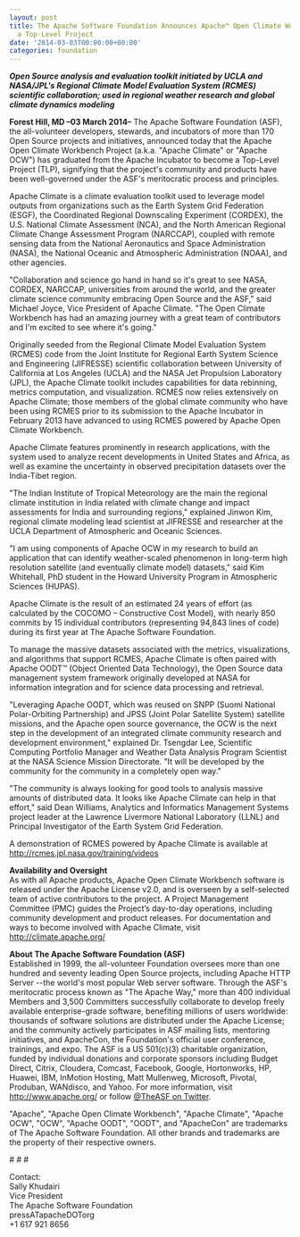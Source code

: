 ```yaml
---
layout: post
title: The Apache Software Foundation Announces Apache™ Open Climate Workbench™ as
  a Top-Level Project
date: '2014-03-03T00:00:00+00:00'
categories: foundation
---
```

<div> 
    <p><b><i>Open Source analysis and evaluation toolkit initiated by UCLA and NASA/JPL's Regional Climate Model Evaluation System (RCMES) scientific collaboration; used in regional weather research and global climate dynamics modeling</i></b></p> 
    <p><b><i></i></b><b>Forest Hill, MD –03 March 2014–</b> The Apache Software Foundation (ASF), the all-volunteer developers, stewards, and incubators of more than 170 Open Source projects and initiatives, announced today that the Apache Open Climate Workbench Project (a.k.a. &quot;Apache Climate&quot; or &quot;Apache OCW&quot;) has graduated from the Apache Incubator to become a Top-Level Project (TLP), signifying that the project's community and products have been well-governed under the ASF's meritocratic process and principles.</p> 
    <p>Apache Climate is a climate evaluation toolkit used to leverage model outputs from organizations such as the Earth System Grid Federation (ESGF), the Coordinated Regional Downscaling Experiment (CORDEX), the U.S. National Climate Assessment (NCA), and the North American Regional Climate Change Assessment Program (NARCCAP), coupled with remote sensing data from the National Aeronautics and Space Administration (NASA), the National Oceanic and Atmospheric Administration (NOAA), and other agencies.</p> 
    <p>&quot;Collaboration and science go hand in hand so it's great to see NASA, CORDEX, NARCCAP, universities from around the world, and the greater climate science community embracing Open Source and the ASF,&quot; said Michael Joyce, Vice President of Apache Climate. &quot;The Open Climate Workbench has had an amazing journey with a great team of contributors and I'm excited to see where it's going.&quot;</p> 
    <p>Originally seeded from the Regional Climate Model Evaluation System (RCMES) code from the Joint Institute for Regional Earth System Science and Engineering (JIFRESSE) scientific collaboration between University of California at Los Angeles (UCLA) and the NASA Jet Propulsion Laboratory (JPL), the Apache Climate toolkit includes capabilities for data rebinning, metrics computation, and visualization. RCMES now relies extensively on Apache Climate; those members of the global climate community who have been using RCMES prior to its submission to the Apache Incubator in February 2013 have advanced to using RCMES powered by Apache Open Climate Workbench.</p> 
    <p>Apache Climate features prominently in research applications, with the system used to analyze recent developments in United States and Africa, as well as examine the uncertainty in observed precipitation datasets over the India-Tibet region.</p> 
    <p>&quot;The Indian Institute of Tropical Meteorology are the main the regional climate institution in India related with climate change and impact assessments for India and surrounding regions,&quot; explained Jinwon Kim, regional climate modeling lead scientist at JIFRESSE and researcher at the UCLA Department of Atmospheric and Oceanic Sciences.</p> 
    <p>&quot;I am using components of Apache OCW in my research to build an application that can identify weather-scaled phenomenon in long-term high resolution satellite (and eventually climate model) datasets,&quot; said Kim Whitehall, PhD student in the Howard University Program in Atmospheric Sciences (HUPAS).</p> 
    <p>Apache Climate is the result of an estimated 24 years of effort (as calculated by the COCOMO – Constructive Cost Model), with nearly 850 commits by 15 individual contributors (representing 94,843 lines of code) during its first year at The Apache Software Foundation.</p> 
    <p>To manage the massive datasets associated with the metrics, visualizations, and algorithms that support RCMES, Apache Climate is often paired with Apache OODT™ (Object Oriented Data Technology), the Open Source data management system framework originally developed at NASA for information integration and for science data processing and retrieval. </p> 
    <p>&quot;Leveraging Apache OODT, which was reused on SNPP (Suomi National Polar-Orbiting Partnership) and JPSS (Joint Polar Satellite System) satellite missions, and the Apache open source governance, the OCW is the next step in the development of an integrated climate community research and development environment,&quot; explained Dr. Tsengdar Lee, Scientific Computing Portfolio Manager and Weather Data Analysis Program Scientist at the NASA Science Mission Directorate. &quot;It will be developed by the community for the community in a completely open way.&quot; </p> 
    <p>&quot;The community is always looking for good tools to analysis massive amounts of distributed data. It looks like Apache Climate can help in that effort,&quot; said Dean Williams, Analytics and Informatics Management Systems project leader at the Lawrence Livermore National Laboratory (LLNL) and Principal Investigator of the Earth System Grid Federation.</p> 
    <p>A demonstration of RCMES powered by Apache Climate is available at <a href="http://rcmes.jpl.nasa.gov/training/videos">http://rcmes.jpl.nasa.gov/training/videos</a></p> 
    <p><b>Availability and Oversight<br /></b>As with all Apache products, Apache Open Climate Workbench software is released under the Apache License v2.0, and is overseen by a self-selected team of active contributors to the project. A Project Management Committee (PMC) guides the Project’s day-to-day operations, including community development and product releases. For documentation and ways to become involved with Apache Climate, visit <a href="http://climate.apache.org/">http://climate.apache.org/</a></p> 
  </div> 
  <div><b>About The Apache Software Foundation (ASF)</b></div> 
  <div>Established in 1999, the all-volunteer Foundation oversees more than one hundred and seventy leading Open Source projects, including Apache HTTP Server --the world's most popular Web server software. Through the ASF's meritocratic process known as &quot;The Apache Way,&quot; more than 400 individual Members and 3,500 Committers successfully collaborate to develop freely available enterprise-grade software, benefiting millions of users worldwide: thousands of software solutions are distributed under the Apache License; and the community actively participates in ASF mailing lists, mentoring initiatives, and ApacheCon, the Foundation's official user conference, trainings, and expo. The ASF is a US 501(c)(3) charitable organization, funded by individual donations and corporate sponsors including Budget Direct, Citrix, Cloudera, Comcast, Facebook, Google, Hortonworks, HP, Huawei, IBM, InMotion Hosting, Matt Mullenweg, Microsoft, Pivotal, Produban, WANdisco, and Yahoo. For more information, visit <a href="http://www.apache.org/">http://www.apache.org/</a> or follow <a href="https://twitter.com/TheASF">@TheASF on Twitter</a>.</div> 
  <p>&quot;Apache&quot;, &quot;Apache Open Climate Workbench&quot;, &quot;Apache Climate&quot;, &quot;Apache OCW&quot;, &quot;OCW&quot;, &quot;Apache OODT&quot;, &quot;OODT&quot;, and &quot;ApacheCon&quot; are trademarks of The Apache Software Foundation. All other brands and trademarks are the property of their respective owners.</p> 
  <div> 
    <p># # #</p> 
    <p>Contact:<br />Sally Khudairi<br />Vice President<br />The Apache Software Foundation<br />pressATapacheDOTorg<br />+1 617 921 8656</p> 
  </div>
